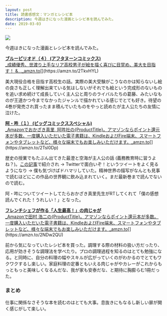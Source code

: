 ```yaml
---
layout: post
title: 読書感想文：マンガとレシピ本
description: 今週はきになった漫画とレシピ本を読んでみた。
date: 2019-03-03
---
```


![](https://cdn-images-1.medium.com/max/800/0*Yd18vDHGcmMZ3ULY.png)

今週はきになった漫画とレシピ本を読んでみた。

[**ブルーピリオド（４） (アフタヌーンコミックス)**  
_成績優秀、世渡り上手なリア高校男子が絵を描く喜びに目覚め、美大を目指す！ &..._amzn.to](https://amzn.to/2TkvHYL "https://amzn.to/2TkvHYL")[](https://amzn.to/2TkvHYL)

美大現役合格を目指す高校生の話。実際の美大受験がこうなのかは知らないし絵の良さも正しく理解出来ている気はしないがそれでも絵という完成形のないものを追い求め続けて成長していく主人公と周りのライバルたちの葛藤、みたいなものが王道かつ今までなかったジャンルで描かれている感じでとても好き。待望の4巻が発売され買ったまま積んでいたものをやっと読めたが主人公たちの友情に泣けた。

[**阿・吽（１） (ビッグコミックススペシャル)**  
_Amazonでおかざき真里, 阿吽社の{ProductTitle}。アマゾンならポイント還元本が多数。一度購入いただいた電子書籍は、KindleおよびFire端末、スマートフォンやタブレットなど、様々な端末でもお楽しみいただけます。_amzn.to](https://amzn.to/2Tsl0Dp "https://amzn.to/2Tsl0Dp")[](https://amzn.to/2Tsl0Dp)

歴史の授業でもたぶん出てきた最澄と空海が主人公の話 (義務教育時に習うよね？)。[この記事](https://careerhack.en-japan.com/report/detail/1080)で紹介され → Twitterで面白いぞ！というツイートをよく見るようになり → 僕も気づけばドハマリしていた。精神世界の描写がなんとも見事で読むほどにこの作品の世界観に飲み込まれていく。まだ最新巻まで読んでないので読む。

阿・吽についてツイートしてたらおかざき真里先生がRTしてくれて「僕の感想読んでくれた！うれしい！」となった。

[**フレンチシェフが作る「人生最高！」の肉じゃが**  
_Amazonで田村 浩二の{ProductTitle}。アマゾンならポイント還元本が多数。一度購入いただいた電子書籍は、KindleおよびFire端末、スマートフォンやタブレットなど、様々な端末でもお楽しみいただけます。_amzn.to](https://amzn.to/2NDw2QU "https://amzn.to/2NDw2QU")[](https://amzn.to/2NDw2QU)

前から気になっていたレシピ本を買った。調理する際の材料の扱い方だったり、応用が効きそうな調理法を学べたり。プロの調理過程を知るのはとても勉強になる。と同時に、自分の料理の幅やスキルが広がっていくのがわかるのでとてもワクワクするし楽しい。家庭料理の定番ともいえる肉じゃがやカレーがこれからもっともっと美味しくなるんだな、我が家も安泰だな、と期待に胸膨らむ1冊だった。

### まとめ

仕事に関係なさそうな本を読むのはとても大事。息抜きにもなるし新しい扉が開く感じがして楽しい。

